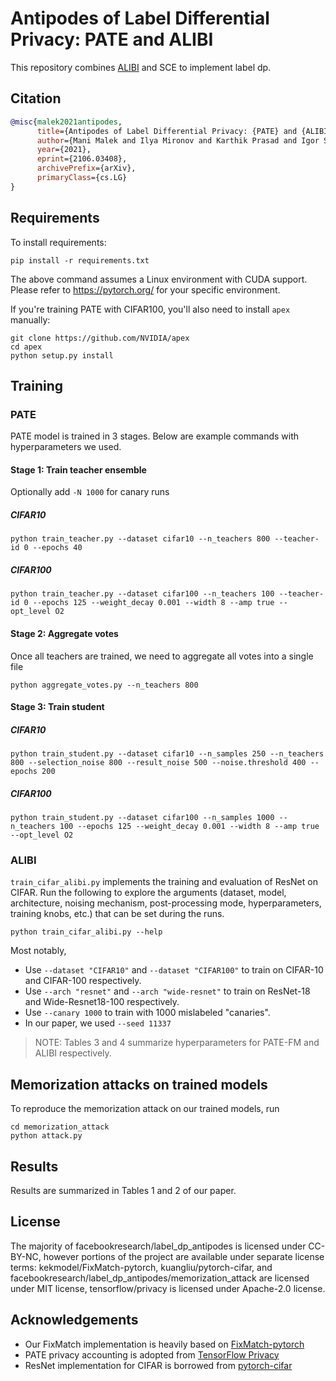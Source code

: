 # Antipodes of Label Differential Privacy: PATE and ALIBI

This repository combines [ALIBI](https://arxiv.org/abs/2106.03408) and SCE to implement label dp.

## Citation
```bibtex
@misc{malek2021antipodes,
      title={Antipodes of Label Differential Privacy: {PATE} and {ALIBI}},
      author={Mani Malek and Ilya Mironov and Karthik Prasad and Igor Shilov and Florian Tram{\`e}r},
      year={2021},
      eprint={2106.03408},
      archivePrefix={arXiv},
      primaryClass={cs.LG}
}
```

## Requirements

To install requirements:

```setup
pip install -r requirements.txt
```
The above command assumes a Linux environment with CUDA support. Please refer to https://pytorch.org/ for your specific environment.

If you're training PATE with CIFAR100, you'll also need to install `apex` manually:
```setup
git clone https://github.com/NVIDIA/apex
cd apex
python setup.py install
```

## Training

### PATE
PATE model is trained in 3 stages. Below are example commands with hyperparameters we used.

#### Stage 1: Train teacher ensemble
Optionally add `-N 1000` for canary runs
##### CIFAR10
```commandline
python train_teacher.py --dataset cifar10 --n_teachers 800 --teacher-id 0 --epochs 40
```

##### CIFAR100
```commandline
python train_teacher.py --dataset cifar100 --n_teachers 100 --teacher-id 0 --epochs 125 --weight_decay 0.001 --width 8 --amp true --opt_level O2
```

#### Stage 2: Aggregate votes
Once all teachers are trained, we need to aggregate all votes into a single file

```commandline
python aggregate_votes.py --n_teachers 800
```

#### Stage 3: Train student

##### CIFAR10

```commandline
python train_student.py --dataset cifar10 --n_samples 250 --n_teachers 800 --selection_noise 800 --result_noise 500 --noise.threshold 400 --epochs 200
```

##### CIFAR100
```commandline
python train_student.py --dataset cifar100 --n_samples 1000 --n_teachers 100 --epochs 125 --weight_decay 0.001 --width 8 --amp true --opt_level O2
```

### ALIBI
`train_cifar_alibi.py` implements the training and evaluation of ResNet on CIFAR.
Run the following to explore the arguments (dataset, model, architecture, noising mechanism, post-processing mode, hyperparameters, training knobs, etc.) that can be set during the runs.
```commandline
python train_cifar_alibi.py --help
```
Most notably,
* Use `--dataset "CIFAR10"` and `--dataset "CIFAR100"` to train on CIFAR-10 and CIFAR-100 respectively.
* Use `--arch "resnet"` and `--arch "wide-resnet"` to train on ResNet-18 and Wide-Resnet18-100 respectively.
* Use `--canary 1000` to train with 1000 mislabeled "canaries".
* In our paper, we used `--seed 11337`

> NOTE: Tables 3 and 4 summarize hyperparameters for PATE-FM and ALIBI respectively.

## Memorization attacks on trained models
To reproduce the memorization attack on our trained models, run
```commandline
cd memorization_attack
python attack.py
```

## Results
Results are summarized in Tables 1 and 2 of our paper.


## License
The majority of facebookresearch/label_dp_antipodes is licensed under CC-BY-NC, however portions of the project are available under separate license terms: kekmodel/FixMatch-pytorch, kuangliu/pytorch-cifar, and facebookresearch/label_dp_antipodes/memorization_attack are licensed under MIT license, tensorflow/privacy is licensed under Apache-2.0 license.


## Acknowledgements
* Our FixMatch implementation is heavily based on [FixMatch-pytorch](https://github.com/kekmodel/FixMatch-pytorch)
* PATE privacy accounting is adopted from [TensorFlow Privacy](https://github.com/tensorflow/privacy/tree/master/research/pate_2018/ICLR2018)
* ResNet implementation for CIFAR is borrowed from [pytorch-cifar](https://github.com/kuangliu/pytorch-cifar/blob/master/models/resnet.py)
